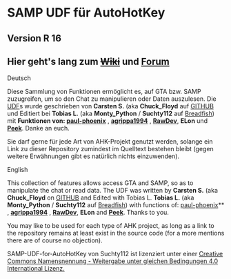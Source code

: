 SAMP UDF für AutoHotKey
=======================
Version R 16
----------

Hier geht's lang zum <del>[Wiki](http://wiki.samp-udf.net/index.php?title=Hauptseite)</del> und [Forum](https://samp-udf.net)
---

Deutsch

Diese Sammlung von Funktionen ermöglicht es, auf GTA bzw. SAMP zuzugreifen, um so den Chat zu manipulieren oder Daten auszulesen.
Die [UDF](http://de.wikipedia.org/wiki/User_Defined_Function)s wurde geschrieben von **Carsten S.** (aka **Chuck_Floyd** auf [GITHUB](https://github.com/FrozenBrain/) und Editiert bei **Tobias L.** (aka **Monty_Python** / **Suchty112** auf [Breadfish](http://breadfish.de)) mit **Funktionen von: [paul-phoenix](https://github.com/paul-phoenix/)** , **[agrippa1994](https://github.com/agrippa1994/)** , **[RawDev](https://github.com/SAMPTools/)**, **ELon** und **[Peek](https://github.com/pkfln)**. Danke an euch.


Sie darf gerne für jede Art von AHK-Projekt genutzt werden, solange ein Link zu dieser Repository zumindest im Quelltext bestehen bleibt (gegen weitere Erwähnungen gibt es natürlich nichts einzuwenden).

English

This collection of features allows access GTA and SAMP, so as to manipulate the chat or read data. The UDF was written by **Carsten S.** (aka **Chuck_Floyd** on [GITHUB](https://github.com/FrozenBrain/) and Edited with Tobias L. **Tobias L.** (aka **Monty_Python** / **Suchty112** auf [Breadfish](http://breadfish.de)) with functions of: [paul-phoenix](https://github.com/paul-phoenix/)** , **[agrippa1994](https://github.com/agrippa1994/)** , **[RawDev](https://github.com/SAMPTools/)**, **ELon** and **[Peek](https://github.com/pkfln)**. Thanks to you.

You may like to be used for each type of AHK project, as long as a link to the repository remains at least exist in the source code (for a more mentions there are of course no objection).

SAMP-UDF-for-AutoHotKey von Suchty112 ist lizenziert unter einer
[Creative Commons Namensnennung - Weitergabe unter gleichen Bedingungen 4.0 International Lizenz.](http://creativecommons.org/licenses/by-sa/4.0/)
